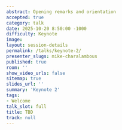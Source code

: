 ```yaml
---
abstract: Opening remarks and orientation
accepted: true
category: talk
date: 2025-10-20 8:50:00 -1000
difficulty: Keynote
image:
layout: session-details
permalink: /talks/keynote-2/
presenter_slugs: mike-charalambous
published: true
room: ''
show_video_urls: false
sitemap: true
slides_url: ''
summary: 'Keynote 2'
tags:
- Welcome
talk_slot: full
title: TBD
track: null
---
```

